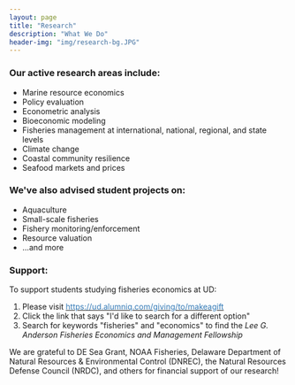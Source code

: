 ```yaml
---
layout: page
title: "Research"
description: "What We Do"
header-img: "img/research-bg.JPG"
---
```

### Our active research areas include:
* Marine resource economics
* Policy evaluation
* Econometric analysis
* Bioeconomic modeling
* Fisheries management at international, national, regional, and state levels
* Climate change
* Coastal community resilience
* Seafood markets and prices

### We've also advised student projects on:
* Aquaculture
* Small-scale fisheries
* Fishery monitoring/enforcement
* Resource valuation
* ...and more

### Support:
To support students studying fisheries economics at UD:
1. Please visit [<span style="color:#337ab7">https://ud.alumniq.com/giving/to/makeagift</span>](https://ud.alumniq.com/giving/to/makeagift)
2. Click the link that says "I'd like to search for a different option" 
3. Search for keywords "fisheries" and "economics" to find the _Lee G. Anderson Fisheries Economics and Management Fellowship_

We are grateful to DE Sea Grant, NOAA Fisheries, Delaware Department of Natural Resources & Environmental Control (DNREC), the Natural Resources Defense Council (NRDC), and others for financial support of our research!
